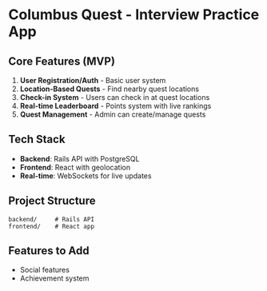 # Columbus Quest - Interview Practice App

## Core Features (MVP)
1. **User Registration/Auth** - Basic user system
2. **Location-Based Quests** - Find nearby quest locations
3. **Check-in System** - Users can check in at quest locations
4. **Real-time Leaderboard** - Points system with live rankings
5. **Quest Management** - Admin can create/manage quests

## Tech Stack
- **Backend**: Rails API with PostgreSQL
- **Frontend**: React with geolocation
- **Real-time**: WebSockets for live updates

## Project Structure
```
backend/     # Rails API
frontend/    # React app
```

## Features to Add
- Social features
- Achievement system